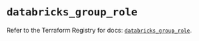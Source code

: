 # `databricks_group_role`

Refer to the Terraform Registry for docs: [`databricks_group_role`](https://registry.terraform.io/providers/databricks/databricks/1.62.1/docs/resources/group_role).
